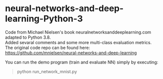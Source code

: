 # neural-networks-and-deep-learning-Python-3
Code from Michael Nielsen's book neuralnetworksanddeeplearning.com adapted to Python 3.8. <br />
Added sevaral comments and some more multi-class evaluation metrics. <br />
The original code repo can be found here: https://github.com/mnielsen/neural-networks-and-deep-learning <br />
 
You can run the demo program (train and evaluate NN) simply by executing:
> python run_network_mnist.py
